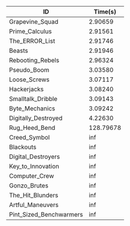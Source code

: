 |ID|Time(s)|
|-|-|
|Grapevine_Squad|2.90659|
|Prime_Calculus|2.91561|
|The_ERROR_List|2.91746|
|Beasts|2.91946|
|Rebooting_Rebels|2.96324|
|Pseudo_Boom|3.03580|
|Loose_Screws|3.07117|
|Hackerjacks|3.08240|
|Smalltalk_Dribble|3.09143|
|Byte_Mechanics|3.09242|
|Digitally_Destroyed|4.22630|
|Rug_Heed_Bend|128.79678|
|Creed_Symbol|inf|
|Blackouts|inf|
|Digital_Destroyers|inf|
|Key_to_Innovation|inf|
|Computer_Crew|inf|
|Gonzo_Brutes|inf|
|The_Hit_Blunders|inf|
|Artful_Maneuvers|inf|
|Pint_Sized_Benchwarmers|inf|
